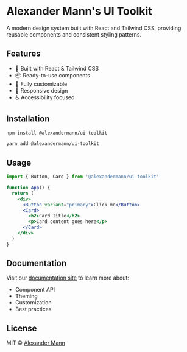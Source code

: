 # Alexander Mann's UI Toolkit

A modern design system built with React and Tailwind CSS, providing reusable components and consistent styling patterns.

## Features

- 🎨 Built with React & Tailwind CSS
- 📦 Ready-to-use components
- 🎯 Fully customizable
- 📱 Responsive design
- ♿ Accessibility focused

## Installation

```bash
npm install @alexandermann/ui-toolkit
```

```bash
yarn add @alexandermann/ui-toolkit
```

## Usage

```jsx
import { Button, Card } from '@alexandermann/ui-toolkit'

function App() {
  return (
    <div>
      <Button variant="primary">Click me</Button>
      <Card>
        <h2>Card Title</h2>
        <p>Card content goes here</p>
      </Card>
    </div>
  )
}
```

## Documentation

Visit our [documentation site](https://alexander-mann.github.io/ui-toolkit/) to learn more about:

- Component API
- Theming
- Customization
- Best practices

## License

MIT © [Alexander Mann](https://github.com/alexander-mann)
